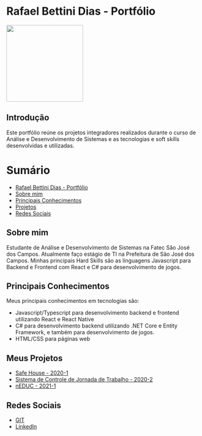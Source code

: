 # Rafael Bettini Dias - Portfólio
<img src="imagens/índice.png" width="200px"/>

## Introdução

Este portfólio reúne os projetos integradores realizados durante o curso de Análise e Desenvolvimento de Sistemas e as tecnologias e soft skills desenvolvidas e utilizadas.

# Sumário
- [Rafael Bettini Dias - Portfólio](#rafael-bettini-dias---portfólio)
- [Sobre mim](#sobre-mim)
- [Principais Conhecimentos](#principais-conhecimentos)
- [Projetos](#meus-projetos)
- [Redes Sociais](#redes-sociais)

## Sobre mim
Estudante de Análise e Desenvolvimento de Sistemas na Fatec São José dos Campos. Atualmente faço estágio de TI na Prefeitura de São José dos Campos.
Minhas principais Hard Skills são as linguagens Javascript para Backend e Frontend com React e C# para desenvolvimento de jogos.

## Principais Conhecimentos
Meus principais conhecimentos em tecnologias são:
* Javascript/Typescript para desenvolvimento backend e frontend utilizando React e React Native
* C# para desenvolvimento backend utilizando .NET Core e Entity Framework, e também para desenvolvimento de jogos.
* HTML/CSS para páginas web
 
 
## Meus Projetos
* [Safe House - 2020-1](https://github.com/Rafael-BD/Portifolio/blob/main/projetos/api-1.md)
* [Sistema de Controle de Jornada de Trabalho - 2020-2](https://github.com/Rafael-BD/Portifolio/blob/main/projetos/api-2.md)
* [nEDUC - 2021-1](https://github.com/Rafael-BD/Portifolio/blob/main/projetos/api-3.md)


## Redes Sociais
* [GIT](https://github.com/Rafael-BD)
* [LinkedIn](https://www.linkedin.com/in/rafael-b-990835209/)


